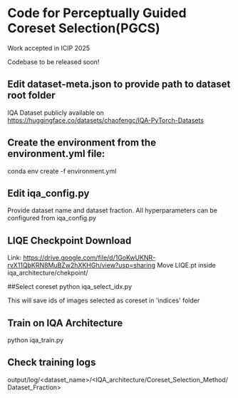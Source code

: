 # Code for Perceptually Guided Coreset Selection(PGCS)
Work accepted in ICIP 2025

Codebase to be released soon!


## Edit dataset-meta.json to provide path to dataset root folder 
IQA Dataset publicly available on https://huggingface.co/datasets/chaofengc/IQA-PyTorch-Datasets 

## Create the environment from the environment.yml file:
conda env create -f environment.yml

## Edit iqa_config.py
Provide dataset name and dataset fraction. All hyperparameters can be configured from iqa_config.py

## LIQE Checkpoint Download 
Link: https://drive.google.com/file/d/1GoKwUKNR-rvX11QbKRN8MuBZw2hXKHGh/view?usp=sharing 
Move LIQE.pt inside iqa_architecture/chekpoint/

##Select coreset
python iqa_select_idx.py

This will save ids of images selected as coreset in 'indices' folder

## Train on IQA Architecture
python iqa_train.py

## Check training logs
output/log/<dataset_name>/<IQA_architecture/Coreset_Selection_Method/Dataset_Fraction>



